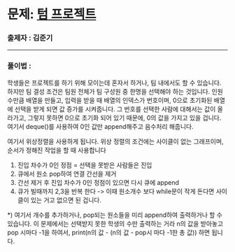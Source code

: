 # 문제: [텀 프로젝트][link]

[link]: https://www.acmicpc.net/problem/9466

### 출제자 : 김준기

---
### 풀이법 : 
학생들은 프로젝트를 하기 위해 모이는데 혼자서 하거나, 팀 내에서도 할 수 있습니다. 하지만 팀 결성 조건은 팀원 전체가 팀 구성원 중 한명을 선택해야 하는 것입니다.
인원 수만큼 배열을 만들고, 입력을 받을 때 배열의 인덱스가 번호이며, 0으로 초기화된 배열에 선택을 받게 되면 값 증가를 시켜줍니다. 그 번호를 선택한 사람에 대해서는 값이 올라가고, 그렇지 못하면
0으로 초기화 되어 있기 때문에, 0의 값을 가지고 있을 겁니다. 여기서 deque()를 사용하여 0인 값만 append해주고 음수처리 해줍니다.

여기서 위상정렬을 사용하게 됩니다. 위상 정렬의 조건에는 사이클이 없는 그래프이며, 순서가 정해진 작업을 할 때 사용합니다

1) 진입 차수가 0인 정점 = 선택을 못받은 사람들은 진입
2) 큐에서 원소 pop하여 연결 간선을 제거
3) 간선 제거 후 진입 차수가 0인 정점이 있으면 다시 큐에 append
4) 큐가 빌때까지 2,3을 반복 한다 -> 이때 원소개수 보다 while문이 작게 돈다면 사이클이 있는 거고 없으면 된 겁니다.

*) 여기서 개수를 추가하거나, pop되는 원소들을 미리 append하여 출력하거나 할 수 있습니다. 이 문제에서는 선택받지 못한 학생의 수만 출력하는 거라 n의 값을 받아놓고
pop 시마다 -1을 하여서, print(n의 값 - (n의 값 - pop시 마다 -1한 총 값)) 하면 됩니다.